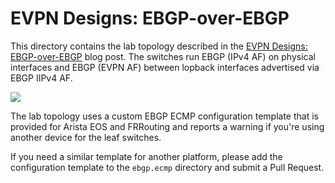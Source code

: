 # EVPN Designs: EBGP-over-EBGP

This directory contains the lab topology described in the [EVPN Designs:
EBGP-over-EBGP](https://blog.ipspace.net/2024/10/evpn-designs-ebgp-ebgp/) blog
post. The switches run EBGP (IPv4 AF) on physical interfaces and EBGP (EVPN AF)
between lopback interfaces advertised via EBGP IIPv4 AF.

![](http://blog.ipspace.net/2024/04/evpn-design-fabric.png)

The lab topology uses a custom EBGP ECMP configuration template that is provided
for Arista EOS and FRRouting and reports a warning if you're using another
device for the leaf switches.

If you need a similar template for another platform, please add the
configuration template to the `ebgp.ecmp` directory and submit a Pull Request.
